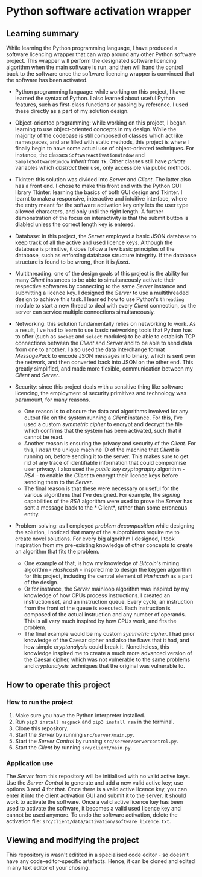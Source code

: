 # Python software activation wrapper

## Learning summary

While learning the Python programming language, I have produced a software licencing wrapper that can wrap around any other Python software project. This wrapper will perform the designated software licencing algorithm when the main software is run, and then will hand the control back to the software once the software licencing wrapper is convinced that the software has been activated.

* Python programming language: while working on this project, I have learned the syntax of Python. I also learned about useful Python features, such as first-class functions or passing by reference. I used these directly as a part of my solution design.

* Object-oriented programming: while working on this project, I began learning to use object-oriented concepts in my design. While the majority of the codebase is still composed of classes which act like namespaces, and are filled with static methods, this project is where I finally begin to have some actual use of object-oriented techniques. For instance, the classes `SoftwareActivationWindow` and `SampleSoftwareWindow` *inherit* from `Tk`. Other classes still have *private* variables which *abstract* their use, only accessible via public methods.

* Tkinter: this solution was divided into *Server* and *Client*. The latter also has a front end. I chose to make this front end with the Python GUI library Tkinter: learning the basics of both GUI design and Tkinter. I learnt to make a responsive, interactive and intuitive interface, where the entry meant for the software activation key only lets the user type allowed characters, and only until the right length. A further demonstration of the focus on interactivity is that the submit button is diabled unless the correct length key is entered. 

* Database: in this project, the *Server* employed a basic JSON database to keep track of all the active and used licence keys. Although the database is primitive, it does follow a few basic principles of the database, such as enforcing database structure integrity. If the database structure is found to be wrong, then it is *fixed*.

* Multithreading: one of the design goals of this project is the ability for many *Client* instances to be able to simultaneously activate their respective softwares by connecting to the same *Server* instance and submitting a licence key. I designed the *Server* to use a multithreaded design to achieve this task. I learned how to use Python's `threading` module to start a new thread to deal with every *Client* connection, so the server can service multiple connections simultaneously.

* Networking: this solution fundamentally relies on networking to work. As a result, I've had to learn to use basic networking tools that Python has to offer (such as `socket` and `select` modules) to be able to establish TCP connections between the *Client* and *Server* and to be able to send data from one to another. I also used the data interchange format *MessagePack* to encode JSON messages into binary, which is sent over the network, and then converted back into JSON on the other end. This greatly simplified, and made more flexible, communication between my *Client* and *Server*.

* Security: since this project deals with a sensitive thing like software licencing, the employment of security primitives and technology was paramount, for many reasons.
	- One reason is to obscure the data and algorithms involved for any output file on the system running a *Client* instance. For this, I've used a custom *symmetric cipher* to encrypt and decrypt the file which confirms that the system has been activated, such that it cannot be read. 
	- Another reason is ensuring the privacy and security of the *Client*. For this, I *hash* the unique machine ID of the machine that *Client* is running on, before sending it to the server. This makes sure to get rid of any trace of identifiable information that could compromise user privacy. I also used the *public key cryptography* algorithm - *RSA* - to enable the *Client* to encrypt their licence keys before sending them to the *Server*.
	- The final reason is that these were necessary or useful for the various algorithms that I've designed. For example, the *signing* capabilities of the *RSA* algorithm were used to prove the *Server* has sent a message back to the * Client*, rather than some erroneous entity.

* Problem-solving: as I employed *problem decomposition* while designing the solution, I noticed that many of the subproblems require me to create novel solutions. For every big algorithm I designed, I took inspiration from my pre-existing knowledge of other concepts to create an algorithm that fits the problem.
	- One example of that, is how my knowledge of *Bitcoin*'s mining algorithm - *Hashcash* - inspired me to design the keygen algorithm for this project, including the central element of *Hashcash* as a part of the design.
	- Or for instance, the *Server* mainloop algorithm was inspired by my knowledge of how CPUs process instructions. I created an instruction set, and an instruction queue. Every cycle, an instruction from the front of the queue is executed. Each instruction is composed of the actual instruction and any number of operands. This is all very much inspired by how CPUs work, and fits the problem.
	- The final example would be my custom *symmetric cipher*. I had prior knowledge of the Caesar cipher and also the flaws that it had, and how simple *cryptanalysis* could break it. Nonetheless, this knowledge inspired me to create a much more advanced version of the Caesar cipher, which was not vulnerable to the same problems and *cryptanalysis* techniques that the original was vulnerable to.

## How to operate this project

### How to run the project

1. Make sure you have the Python interpreter installed.
2. Run `pip3 install msgpack` and `pip3 install rsa` in the terminal.
3.  Clone this repository.
4. Start the *Server* by running `src/server/main.py`.
5. Start the *Server Control* by running `src/server/servercontrol.py`.
6. Start the *Client* by running `src/client/main.py`.

### Application use

The *Server* from this repository will be initialised with no valid active keys. Use the *Server Control* to generate and add a new valid active key; use options 3 and 4 for that. Once there is a valid active licence key, you can enter it into the client activation GUI and submit it to the server. It should work to activate the software. Once a valid active licence key has been used to activate the software, it becomes a valid used licence key and cannot be used anymore. To undo the software activation, delete the activation file: `src/client/data/activation/software_licence.txt`. 

## Viewing and  modifying  the project

This repository is wasn't editited in a specialised code editor - so doesn't have any code-editor-specific artefacts. Hence, it can be cloned and edited in any text editor of your chosing.

